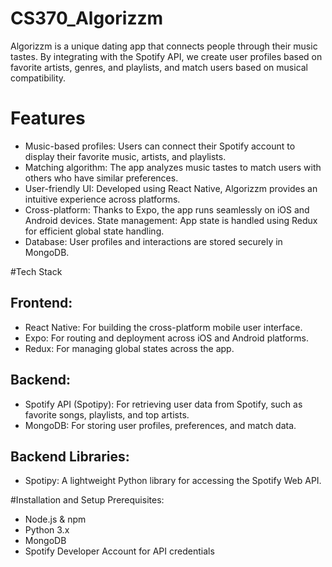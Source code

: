 # CS370_Algorizzm


Algorizzm is a unique dating app that connects people through their music tastes. By integrating with the Spotify API, we create user profiles based on favorite artists, genres, and playlists, and match users based on musical compatibility.

# Features
- Music-based profiles: Users can connect their Spotify account to display their favorite music, artists, and playlists.
- Matching algorithm: The app analyzes music tastes to match users with others who have similar preferences.
- User-friendly UI: Developed using React Native, Algorizzm provides an intuitive experience across platforms.
- Cross-platform: Thanks to Expo, the app runs seamlessly on iOS and Android devices.
State management: App state is handled using Redux for efficient global state handling.
- Database: User profiles and interactions are stored securely in MongoDB.

  
#Tech Stack
## Frontend:
- React Native: For building the cross-platform mobile user interface.
- Expo: For routing and deployment across iOS and Android platforms.
- Redux: For managing global states across the app.
## Backend:
- Spotify API (Spotipy): For retrieving user data from Spotify, such as favorite songs, playlists, and top artists.
- MongoDB: For storing user profiles, preferences, and match data.
## Backend Libraries:
- Spotipy: A lightweight Python library for accessing the Spotify Web API.

#Installation and Setup
Prerequisites:
- Node.js & npm
- Python 3.x
- MongoDB
- Spotify Developer Account for API credentials
